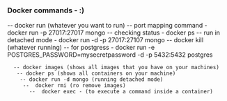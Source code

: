 
### Docker commands - :)

-- docker run (whatever you want to run)
 -- port mapping command - docker run -p 27017:27017 mongo
  -- checking status - docker ps
   -- run in detached mode - docker run -d -p 27017:27107 mongo
    -- docker kill (whatever running)
     -- for postgress - docker run -e POSTGRES_PASSWORD=mysecretpassword -d -p 5432:5432 postgres

      -- docker images (shows all images that you have on your machines)
       -- docker ps (shows all containers on your machine)
        -- docker run -d mongo (running detached mode)
         --  docker rmi (ro remove images)
           --  docker exec - (to execute a command inside a container)
